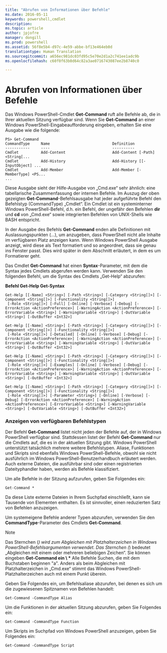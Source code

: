 ```yaml
---
title: "Abrufen von Informationen über Befehle"
ms.date: 2016-05-11
keywords: powershell,cmdlet
description: 
ms.topic: article
author: jpjofre
manager: dongill
ms.prod: powershell
ms.assetid: 56f8e5b4-d97c-4e59-abbe-bf13e464eb0d
translationtype: Human Translation
ms.sourcegitcommit: a656ec981dc03fd95c5e70e2d1a2c741ee1adc9b
ms.openlocfilehash: c60f0f63b0d64c82a3ae0716743087ee2b8740c0

---
```


# Abrufen von Informationen über Befehle
Das Windows PowerShell-Cmdlet **Get-Command** ruft alle Befehle ab, die in Ihrer aktuellen Sitzung verfügbar sind. Wenn Sie **Get-Command** an einer Windows PowerShell-Eingabeaufforderung eingeben, erhalten Sie eine Ausgabe wie die folgende:

```
PS> Get-Command
CommandType     Name                            Definition
-----------     ----                            ----------
Cmdlet          Add-Content                     Add-Content [-Path] <String[...
Cmdlet          Add-History                     Add-History [[-InputObject] ...
Cmdlet          Add-Member                      Add-Member [-MemberType] <PS...
...
```

Diese Ausgabe sieht der Hilfe-Ausgabe von „Cmd.exe“ sehr ähnlich: eine tabellarische Zusammenfassung der internen Befehle. Im Auszug der oben gezeigten **Get-Command**-Befehlsausgabe hat jeder aufgeführte Befehl den Befehlstyp (CommandType) „Cmdlet“. Ein Cmdlet ist ein systeminterner Windows PowerShell-Befehl, d.h. ein Befehl, der ungefähr den Befehlen **dir** und **cd** von „Cmd.exe“ sowie integrierten Befehlen von UNIX-Shells wie BASH entspricht.

In der Ausgabe des Befehls **Get-Command** enden alle Definitionen mit Auslassungspunkten (...), um anzugeben, dass PowerShell nicht alle Inhalte im verfügbaren Platz anzeigen kann. Wenn Windows PowerShell Ausgabe anzeigt, wird diese als Text formatiert und so angeordnet, dass sie genau ins Fenster passt. Dies wird später in dem Abschnitt erläutert, in dem es um Formatierer geht.

Das Cmdlet **Get-Command** hat einen **Syntax**-Parameter, mit dem die Syntax jedes Cmdlets abgerufen werden kann. Verwenden Sie den folgenden Befehl, um die Syntax des Cmdlets „Get-Help“ abzurufen:

**Befehl Get-Help Get-Syntax**

```
Get-Help [[-Name] <String>] [-Path <String>] [-Category <String[]>] [-Component <String[]>] [-Functionality <String[]>]
 [-Role <String[]>] [-Full] [-Online] [-Verbose] [-Debug] [-ErrorAction <ActionPreference>] [-WarningAction <ActionPreference>] [-ErrorVariable <String>] [-WarningVariable <String>] [-OutVariable <String>] [-OutBuffer <Int32>]

Get-Help [[-Name] <String>] [-Path <String>] [-Category <String[]>] [-Component <String[]>] [-Functionality <String[]>]
 [-Role <String[]>] [-Detailed] [-Online] [-Verbose] [-Debug] [-ErrorAction <ActionPreference>] [-WarningAction <ActionPreference>] [-ErrorVariable <String>] [-WarningVariable <String>] [-OutVariable <String>] [-OutBuffer <Int32>]

Get-Help [[-Name] <String>] [-Path <String>] [-Category <String[]>] [-Component <String[]>] [-Functionality <String[]>]
 [-Role <String[]>] [-Examples] [-Online] [-Verbose] [-Debug] [-ErrorAction <ActionPreference>] [-WarningAction <ActionPreference>] [-ErrorVariable <String>] [-WarningVariable <String>] [-OutVariable <String>] [-OutBuffer <Int32>]

Get-Help [[-Name] <String>] [-Path <String>] [-Category <String[]>] [-Component <String[]>] [-Functionality <String[]>]
 [-Role <String[]>] [-Parameter <String>] [-Online] [-Verbose] [-Debug] [-ErrorAction <ActionPreference>] [-WarningAction <ActionPreference>] [-ErrorVariable <String>] [-WarningVariable <String>] [-OutVariable <String>] [-OutBuffer <Int32>]
```

### Anzeigen von verfügbaren Befehlstypen
Der Befehl **Get-Command** listet nicht jeden der Befehle auf, der in Windows PowerShell verfügbar sind. Stattdessen listet der Befehl **Get-Command** nur die Cmdlets auf, die es in der aktuellen Sitzung gibt. Windows PowerShell unterstützt tatsächlich mehrere weitere Befehlstypen. Aliase, Funktionen und Skripts sind ebenfalls Windows PowerShell-Befehle, obwohl sie nicht ausführlich im Windows PowerShell-Benutzerhandbuch erläutert werden. Auch externe Dateien, die ausführbar sind oder einen registrierten Dateityphandler haben, werden als Befehle klassifiziert.

Um alle Befehle in der Sitzung aufzurufen, geben Sie Folgendes ein:

```
Get-Command *
```

Da diese Liste externe Dateien in Ihrem Suchpfad einschließt, kann sie Tausende von Elementen enthalten. Es ist sinnvoller, einen reduzierten Satz von Befehlen anzuzeigen.

Um systemeigene Befehle anderer Typen abzurufen, verwenden Sie den **CommandType**-Parameter des Cmdlets **Get-Command**.

> [!NOTE]
> Das Sternchen (*) wird zum Abgleichen mit Platzhalterzeichen in Windows PowerShell-Befehlsargumenten verwendet. Das Sternchen (*) bedeutet „Abgleichen mit einem oder mehreren beliebigen Zeichen“. Sie können eingeben **Get-Command ein \ &#42;** Alle Befehle Suchen, die mit dem Buchstaben beginnen "a". Anders als beim Abgleichen mit Platzhalterzeichen in „Cmd.exe“ stimmt das Windows PowerShell-Platzhalterzeichen auch mit einem Punkt überein.

Geben Sie Folgendes ein, um Befehlsaliase abzurufen, bei denen es sich um die zugewiesenen Spitznamen von Befehlen handelt:

```
Get-Command -CommandType Alias
```

Um die Funktionen in der aktuellen Sitzung abzurufen, geben Sie Folgendes ein:

```
Get-Command -CommandType Function
```

Um Skripts im Suchpfad von Windows PowerShell anzuzeigen, geben Sie Folgendes ein:

```
Get-Command -CommandType Script
```




<!--HONumber=Oct16_HO1-->


